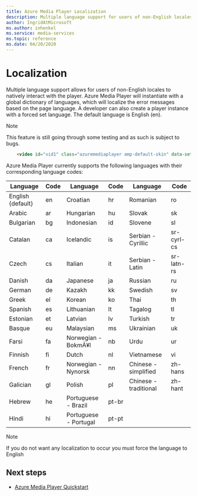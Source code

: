 ```yaml
---
title: Azure Media Player Localization
description: Multiple language support for users of non-English locales.
author: IngridAtMicrosoft
ms.author: inhenkel
ms.service: media-services
ms.topic: reference
ms.date: 04/20/2020
---
```


# Localization #

Multiple language support allows for users of non-English locales to natively interact with the player. Azure Media Player will instantiate with a global dictionary of languages, which will localize the error messages based on the page language. A developer can also create a player instance with a forced set language. The default language is English (en).

> [!NOTE]
> This feature is still going through some testing and as such is subject to bugs.

```html
    <video id="vid1" class="azuremediaplayer amp-default-skin" data-setup='{"language":"es"}'>...</video>
```

Azure Media Player currently supports the following languages with their corresponding language codes:

| Language            | Code | Language                | Code   | Language                | Code         |
|---------------------|------|-------------------------|--------|-------------------------|--------------|
| English {default}   | en   | Croatian                | hr     | Romanian                | ro           |
| Arabic              | ar   | Hungarian               | hu     | Slovak                  | sk           |
| Bulgarian           | bg   | Indonesian              | id     | Slovene                 | sl           |
| Catalan             | ca   | Icelandic               | is     | Serbian - Cyrillic      | sr-cyrl-cs   |
| Czech               | cs   | Italian                 | it     | Serbian - Latin         | sr-latn-rs   |
| Danish              | da   | Japanese                | ja     | Russian                 | ru           |
| German              | de   | Kazakh                  | kk     | Swedish                 | sv           |
| Greek               | el   | Korean                  | ko     | Thai                    | th           |
| Spanish             | es   | Lithuanian              | lt     | Tagalog                 | tl           |
| Estonian            | et   | Latvian                 | lv     | Turkish                 | tr           |
| Basque              | eu   | Malaysian               | ms     | Ukrainian               | uk           |
| Farsi               | fa   | Norwegian - BokmÃ¥l     | nb     | Urdu                    | ur           |
| Finnish             | fi   | Dutch                   | nl     | Vietnamese              | vi           |
| French              | fr   | Norwegian - Nynorsk     | nn     | Chinese - simplified    | zh-hans      |
| Galician            | gl   | Polish                  | pl     | Chinese - traditional   | zh-hant      |
| Hebrew              | he   | Portuguese - Brazil     | pt-br  |                         |              |
| Hindi               | hi   | Portuguese - Portugal   | pt-pt  |                         |              |


> [!NOTE]
> If you do not want any localization to occur you must force the language to English

## Next steps ##

- [Azure Media Player Quickstart](azure-media-player-quickstart.md)
